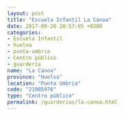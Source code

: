 ```yaml
---
layout: post
title: "Escuela Infantil La Canoa"
date: 2017-09-20 20:57:05 +0200
categories:
- Escuela Infantil
- huelva
- punta-umbria
- Centro público
- guarderia
name: "La Canoa"
province: "Huelva"
location: "Punta Umbria"
code: "21005976"
type: "Centro público"
permalink: /guarderias/la-canoa.html
---
```

